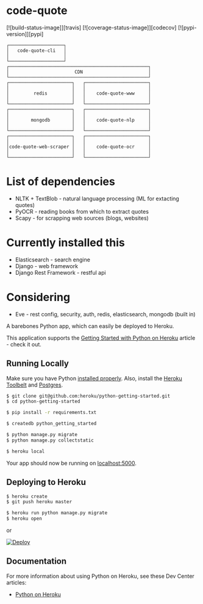 # code-quote

[![build-status-image]][travis]
[![coverage-status-image]][codecov]
[![pypi-version]][pypi]


```
┌────────────────────┐
│   code-quote-cli   │
│                    │
└────────────────────┘
┌───────────────────────────────────────────────────┐
│                        CDN                        │
└───────────────────────────────────────────────────┘
┌───────────────────────┐   ┌───────────────────────┐
│                       │   │                       │
│         redis         │   │    code-quote-www     │
│                       │   │                       │
└───────────────────────┘   └───────────────────────┘
┌───────────────────────┐   ┌───────────────────────┐
│                       │   │                       │
│        mongodb        │   │    code-quote-nlp     │
│                       │   │                       │
└───────────────────────┘   └───────────────────────┘
┌───────────────────────┐   ┌───────────────────────┐
│                       │   │                       │
│code-quote-web-scraper │   │    code-quote-ocr     │
│                       │   │                       │
└───────────────────────┘   └───────────────────────┘

```

# List of dependencies

- NLTK + TextBlob - natural language processing (ML for extacting quotes)
- PyOCR - reading books from which to extract quotes
- Scapy - for scrapping web sources (blogs, websites)

# Currently installed this
- Elasticsearch - search engine
- Django - web framework
- Django Rest Framework - restful api

# Considering 
- Eve - rest config, security, auth, redis, elasticsearch, mongodb (built in)

A barebones Python app, which can easily be deployed to Heroku.

This application supports the [Getting Started with Python on Heroku](https://devcenter.heroku.com/articles/getting-started-with-python) article - check it out.

## Running Locally

Make sure you have Python [installed properly](http://install.python-guide.org).  Also, install the [Heroku Toolbelt](https://toolbelt.heroku.com/) and [Postgres](https://devcenter.heroku.com/articles/heroku-postgresql#local-setup).

```sh
$ git clone git@github.com:heroku/python-getting-started.git
$ cd python-getting-started

$ pip install -r requirements.txt

$ createdb python_getting_started

$ python manage.py migrate
$ python manage.py collectstatic

$ heroku local
```

Your app should now be running on [localhost:5000](http://localhost:5000/).

## Deploying to Heroku

```sh
$ heroku create
$ git push heroku master

$ heroku run python manage.py migrate
$ heroku open
```
or

[![Deploy](https://www.herokucdn.com/deploy/button.png)](https://heroku.com/deploy)

## Documentation

For more information about using Python on Heroku, see these Dev Center articles:

- [Python on Heroku](https://devcenter.heroku.com/categories/python)
